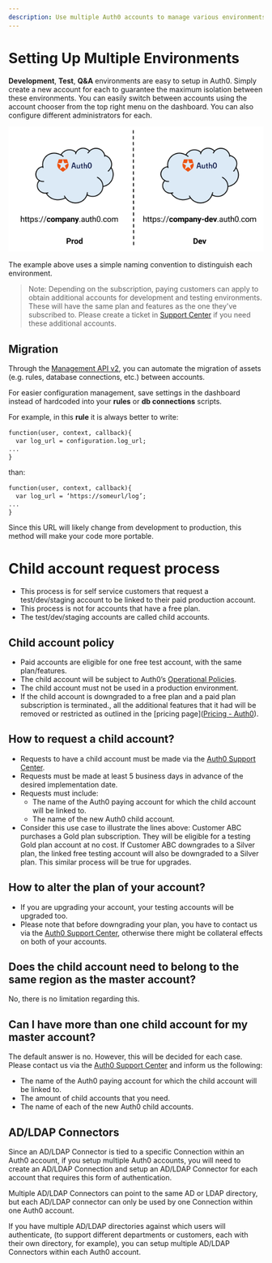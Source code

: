 ```yaml
---
description: Use multiple Auth0 accounts to manage various environments.
---
```


# Setting Up Multiple Environments

__Development__, __Test__, __Q&A__ environments are easy to setup in Auth0. Simply create a new account for each to guarantee the maximum isolation between these environments. You can easily switch between accounts using the account chooser from the top right menu on the dashboard. You can also configure different administrators for each.

![](/media/articles/lifecycle/environments.png)

The example above uses a simple naming convention to distinguish each environment.

> Note: Depending on the subscription, paying customers can apply to obtain additional accounts for development and testing environments. These will have the same plan and features as the one they've subscribed to. Please create a ticket in [Support Center](https://support.auth0.com) if you need these additional accounts.

## Migration

Through the [Management API v2](/api/management/v2), you can automate the migration of assets (e.g. rules, database connections, etc.) between accounts.

For easier configuration management, save settings in the dashboard instead of hardcoded into your __rules__ or __db connections__ scripts.

For example, in this __rule__ it is always better to write:

```
function(user, context, callback){
  var log_url = configuration.log_url;
...
}
```

than:

```
function(user, context, callback){
  var log_url = ‘https://someurl/log’;
...
}
```

Since this URL will likely change from development to production, this method will make your code more portable.

# Child account request process

* This process is for self service customers that request a test/dev/staging account to be linked to their paid production account.
* This process is not for accounts that have a free plan.
* The test/dev/staging accounts are called child accounts.

## Child account policy

* Paid accounts are eligible for one free test account, with the same plan/features.
* The child account will be subject to Auth0’s [Operational Policies](https://auth0.com/docs/policies).
* The child account must not be used in a production environment.
* If the child account is downgraded to a free plan and a paid plan subscription is terminated., all the additional features that it had will be removed or restricted as outlined in the [pricing page]([Pricing - Auth0](https://auth0.com/pricing)).

## How to request a child account?

* Requests to have a child account must be made via the [Auth0 Support Center](https://support.auth0.com/).
* Requests must be made at least 5 business days in advance of the desired implementation date.
* Requests must include:
  * The name of the Auth0 paying account for which the child account will be linked to.
  * The name of the new Auth0 child account.
* Consider this use case to illustrate the lines above: Customer ABC purchases a Gold plan subscription. They will be eligible for a testing Gold plan account at no cost. If Customer ABC downgrades to a Silver plan, the linked free testing account will also be downgraded to a Silver plan. This similar process will be true for upgrades.

## How to alter the plan of your account?

* If you are upgrading your account, your testing accounts will be upgraded too.
* Please note that before downgrading your plan, you have to contact us via the [Auth0 Support Center](https://support.auth0.com/), otherwise there might be collateral effects on both of your accounts.

## Does the child account need to belong to the same region as the master account?

No, there is no limitation regarding this.

## Can I have more than one child account for my master account?

The default answer is no. However, this will be decided for each case. Please contact us via the [Auth0 Support Center](https://support.auth0.com/) and inform us the following:
  * The name of the Auth0 paying account for which the child account will be linked to.
  * The amount of child accounts that you need.
  * The name of each of the new Auth0 child accounts.
  
## AD/LDAP Connectors

Since an AD/LDAP Connector is tied to a specific Connection within an Auth0 account, if you setup multiple Auth0 accounts, you will need to create an AD/LDAP Connection and setup an AD/LDAP Connector for each account that requires this form of authentication.

Multiple AD/LDAP Connectors can point to the same AD or LDAP directory, but each AD/LDAP connector can only be used by one Connection within one Auth0 account.

If you have multiple AD/LDAP directories against which users will authenticate, (to support different departments or customers, each with their own directory, for example), you can setup multiple AD/LDAP Connectors within each Auth0 account.
